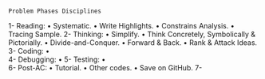                                                                         Problem Phases Disciplines
1- Reading:
    •	Systematic.
    •	Write Highlights.
    •	Constrains Analysis.
    •	Tracing Sample.
2- Thinking:
    •	Simplify.
    •	Think Concretely, Symbolically & Pictorially.
    •	Divide-and-Conquer.
    •	Forward & Back.
    •	Rank & Attack Ideas.
3- Coding:
    •	
4- Debugging:
    • 
5- Testing:
    •	
6- Post-AC:
    •	Tutorial.
    •	Other codes.
    •	Save on GitHub.
7-	
